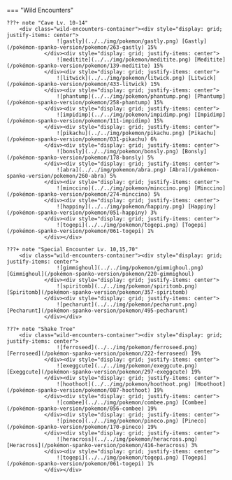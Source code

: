 

=== "Wild Encounters"


	???+ note "Cave Lv. 10-14"
		<div class="wild-encounters-container"><div style="display: grid; justify-items: center">
                    ![gastly](../../img/pokemon/gastly.png) [Gastly](/pokémon-spanko-version/pokemon/263-gastly) 15%
                </div><div style="display: grid; justify-items: center">
                    ![meditite](../../img/pokemon/meditite.png) [Meditite](/pokémon-spanko-version/pokemon/139-meditite) 15%
                </div><div style="display: grid; justify-items: center">
                    ![litwick](../../img/pokemon/litwick.png) [Litwick](/pokémon-spanko-version/pokemon/433-litwick) 15%
                </div><div style="display: grid; justify-items: center">
                    ![phantump](../../img/pokemon/phantump.png) [Phantump](/pokémon-spanko-version/pokemon/258-phantump) 15%
                </div><div style="display: grid; justify-items: center">
                    ![impidimp](../../img/pokemon/impidimp.png) [Impidimp](/pokémon-spanko-version/pokemon/111-impidimp) 15%
                </div><div style="display: grid; justify-items: center">
                    ![pikachu](../../img/pokemon/pikachu.png) [Pikachu](/pokémon-spanko-version/pokemon/031-pikachu) 6%
                </div><div style="display: grid; justify-items: center">
                    ![bonsly](../../img/pokemon/bonsly.png) [Bonsly](/pokémon-spanko-version/pokemon/178-bonsly) 5%
                </div><div style="display: grid; justify-items: center">
                    ![abra](../../img/pokemon/abra.png) [Abra](/pokémon-spanko-version/pokemon/260-abra) 5%
                </div><div style="display: grid; justify-items: center">
                    ![minccino](../../img/pokemon/minccino.png) [Minccino](/pokémon-spanko-version/pokemon/274-minccino) 5%
                </div><div style="display: grid; justify-items: center">
                    ![happiny](../../img/pokemon/happiny.png) [Happiny](/pokémon-spanko-version/pokemon/051-happiny) 3%
                </div><div style="display: grid; justify-items: center">
                    ![togepi](../../img/pokemon/togepi.png) [Togepi](/pokémon-spanko-version/pokemon/061-togepi) 1%
                </div></div>

	???+ note "Special Encounter Lv. 10,15,70"
		<div class="wild-encounters-container"><div style="display: grid; justify-items: center">
                    ![gimmighoul](../../img/pokemon/gimmighoul.png) [Gimmighoul](/pokémon-spanko-version/pokemon/220-gimmighoul) 
                </div><div style="display: grid; justify-items: center">
                    ![spiritomb](../../img/pokemon/spiritomb.png) [Spiritomb](/pokémon-spanko-version/pokemon/357-spiritomb) 
                </div><div style="display: grid; justify-items: center">
                    ![pecharunt](../../img/pokemon/pecharunt.png) [Pecharunt](/pokémon-spanko-version/pokemon/495-pecharunt) 
                </div></div>

	???+ note "Shake Tree"
		<div class="wild-encounters-container"><div style="display: grid; justify-items: center">
                    ![ferroseed](../../img/pokemon/ferroseed.png) [Ferroseed](/pokémon-spanko-version/pokemon/222-ferroseed) 19%
                </div><div style="display: grid; justify-items: center">
                    ![exeggcute](../../img/pokemon/exeggcute.png) [Exeggcute](/pokémon-spanko-version/pokemon/297-exeggcute) 19%
                </div><div style="display: grid; justify-items: center">
                    ![hoothoot](../../img/pokemon/hoothoot.png) [Hoothoot](/pokémon-spanko-version/pokemon/087-hoothoot) 19%
                </div><div style="display: grid; justify-items: center">
                    ![combee](../../img/pokemon/combee.png) [Combee](/pokémon-spanko-version/pokemon/056-combee) 19%
                </div><div style="display: grid; justify-items: center">
                    ![pineco](../../img/pokemon/pineco.png) [Pineco](/pokémon-spanko-version/pokemon/170-pineco) 19%
                </div><div style="display: grid; justify-items: center">
                    ![heracross](../../img/pokemon/heracross.png) [Heracross](/pokémon-spanko-version/pokemon/416-heracross) 3%
                </div><div style="display: grid; justify-items: center">
                    ![togepi](../../img/pokemon/togepi.png) [Togepi](/pokémon-spanko-version/pokemon/061-togepi) 1%
                </div></div>



